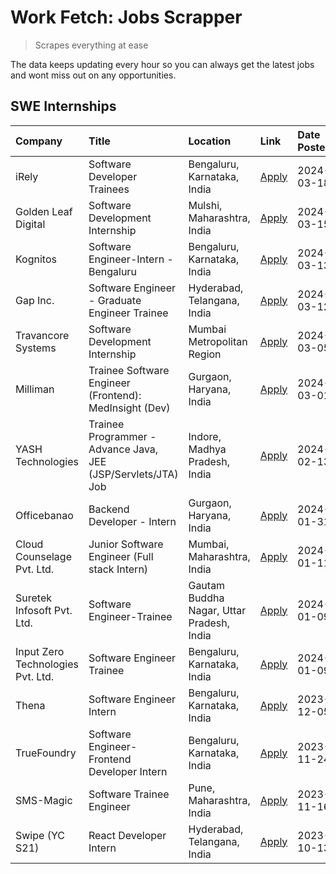 # Work Fetch: Jobs Scrapper
> Scrapes everything at ease

The data keeps updating every hour so you can always get the latest jobs and wont miss out on any opportunities.

## SWE Internships
<!--START_SECTION:workfetch-->
| Company                           | Title                                                         | Location                                  | Link                                                                                                                                                                                                                                                                              | Date Posted   |
|:----------------------------------|:--------------------------------------------------------------|:------------------------------------------|:----------------------------------------------------------------------------------------------------------------------------------------------------------------------------------------------------------------------------------------------------------------------------------|:--------------|
| iRely                             | Software Developer Trainees                                   | Bengaluru, Karnataka, India               | [Apply](https://in.linkedin.com/jobs/view/software-developer-trainees-at-irely-3860566039?refId=04t6JSE4b81YoOHqy7vwgw%3D%3D&trackingId=TFhpMVKM8P4fvnGEKXfwIA%3D%3D&position=2&pageNum=0&trk=public_jobs_jserp-result_search-card)                                               | 2024-03-18    |
| Golden Leaf Digital               | Software Development Internship                               | Mulshi, Maharashtra, India                | [Apply](https://in.linkedin.com/jobs/view/software-development-internship-at-golden-leaf-digital-3858085305?refId=04t6JSE4b81YoOHqy7vwgw%3D%3D&trackingId=KcrPsoifebDh1kngzid%2FCQ%3D%3D&position=5&pageNum=0&trk=public_jobs_jserp-result_search-card)                           | 2024-03-15    |
| Kognitos                          | Software Engineer-Intern -Bengaluru                           | Bengaluru, Karnataka, India               | [Apply](https://in.linkedin.com/jobs/view/software-engineer-intern-bengaluru-at-kognitos-3855361239?refId=04t6JSE4b81YoOHqy7vwgw%3D%3D&trackingId=mLLdif1caIzN220oYWny5A%3D%3D&position=8&pageNum=0&trk=public_jobs_jserp-result_search-card)                                     | 2024-03-13    |
| Gap Inc.                          | Software Engineer - Graduate Engineer Trainee                 | Hyderabad, Telangana, India               | [Apply](https://in.linkedin.com/jobs/view/software-engineer-graduate-engineer-trainee-at-gap-inc-3853818960?refId=04t6JSE4b81YoOHqy7vwgw%3D%3D&trackingId=KJUvUkSLzmqLkv5fsRYMgg%3D%3D&position=6&pageNum=0&trk=public_jobs_jserp-result_search-card)                             | 2024-03-12    |
| Travancore Systems                | Software Development Internship                               | Mumbai Metropolitan Region                | [Apply](https://in.linkedin.com/jobs/view/software-development-internship-at-travancore-systems-3847706952?refId=04t6JSE4b81YoOHqy7vwgw%3D%3D&trackingId=3hW1zI753u%2Fz5BucWmEhxA%3D%3D&position=10&pageNum=0&trk=public_jobs_jserp-result_search-card)                           | 2024-03-05    |
| Milliman                          | Trainee Software Engineer (Frontend): MedInsight (Dev)        | Gurgaon, Haryana, India                   | [Apply](https://in.linkedin.com/jobs/view/trainee-software-engineer-frontend-medinsight-dev-at-milliman-3792874280?refId=04t6JSE4b81YoOHqy7vwgw%3D%3D&trackingId=%2F%2BmRx5pQV%2BfiqUleg9lp%2Bg%3D%3D&position=9&pageNum=0&trk=public_jobs_jserp-result_search-card)              | 2024-03-01    |
| YASH Technologies                 | Trainee Programmer - Advance Java, JEE (JSP/Servlets/JTA) Job | Indore, Madhya Pradesh, India             | [Apply](https://in.linkedin.com/jobs/view/trainee-programmer-advance-java-jee-jsp-servlets-jta-job-at-yash-technologies-3811759183?refId=04t6JSE4b81YoOHqy7vwgw%3D%3D&trackingId=ddPdur%2F8skIsNdp7SU%2FtRA%3D%3D&position=17&pageNum=0&trk=public_jobs_jserp-result_search-card) | 2024-02-13    |
| Officebanao                       | Backend Developer - Intern                                    | Gurgaon, Haryana, India                   | [Apply](https://in.linkedin.com/jobs/view/backend-developer-intern-at-officebanao-3814263731?refId=04t6JSE4b81YoOHqy7vwgw%3D%3D&trackingId=64nA5U2Y%2B4z4WI51pOFtRA%3D%3D&position=23&pageNum=0&trk=public_jobs_jserp-result_search-card)                                         | 2024-01-31    |
| Cloud Counselage Pvt. Ltd.        | Junior Software Engineer (Full stack Intern)                  | Mumbai, Maharashtra, India                | [Apply](https://in.linkedin.com/jobs/view/junior-software-engineer-full-stack-intern-at-cloud-counselage-pvt-ltd-3803132814?refId=04t6JSE4b81YoOHqy7vwgw%3D%3D&trackingId=Q%2FwydjykmVKe0P5M%2FlQxAQ%3D%3D&position=22&pageNum=0&trk=public_jobs_jserp-result_search-card)        | 2024-01-11    |
| Suretek Infosoft Pvt. Ltd.        | Software Engineer-Trainee                                     | Gautam Buddha Nagar, Uttar Pradesh, India | [Apply](https://in.linkedin.com/jobs/view/software-engineer-trainee-at-suretek-infosoft-pvt-ltd-3800934643?refId=04t6JSE4b81YoOHqy7vwgw%3D%3D&trackingId=iGHqpt13e4dOD8o%2BieqAow%3D%3D&position=19&pageNum=0&trk=public_jobs_jserp-result_search-card)                           | 2024-01-09    |
| Input Zero Technologies Pvt. Ltd. | Software Engineer Trainee                                     | Bengaluru, Karnataka, India               | [Apply](https://in.linkedin.com/jobs/view/software-engineer-trainee-at-input-zero-technologies-pvt-ltd-3800927643?refId=04t6JSE4b81YoOHqy7vwgw%3D%3D&trackingId=b4X1Q5O38wvroo34IGcWNg%3D%3D&position=25&pageNum=0&trk=public_jobs_jserp-result_search-card)                      | 2024-01-09    |
| Thena                             | Software Engineer Intern                                      | Bengaluru, Karnataka, India               | [Apply](https://in.linkedin.com/jobs/view/software-engineer-intern-at-thena-3778731751?refId=04t6JSE4b81YoOHqy7vwgw%3D%3D&trackingId=HfBbP%2FSJdTHoBmQzrgtSBA%3D%3D&position=15&pageNum=0&trk=public_jobs_jserp-result_search-card)                                               | 2023-12-05    |
| TrueFoundry                       | Software Engineer- Frontend Developer Intern                  | Bengaluru, Karnataka, India               | [Apply](https://in.linkedin.com/jobs/view/software-engineer-frontend-developer-intern-at-truefoundry-3790095058?refId=04t6JSE4b81YoOHqy7vwgw%3D%3D&trackingId=mEH%2Bx%2BT7XhHSydzwv81Jdg%3D%3D&position=14&pageNum=0&trk=public_jobs_jserp-result_search-card)                    | 2023-11-24    |
| SMS-Magic                         | Software Trainee Engineer                                     | Pune, Maharashtra, India                  | [Apply](https://in.linkedin.com/jobs/view/software-trainee-engineer-at-sms-magic-3761409781?refId=04t6JSE4b81YoOHqy7vwgw%3D%3D&trackingId=5Uxq%2FsAU2xeqbYlWBuQv7g%3D%3D&position=24&pageNum=0&trk=public_jobs_jserp-result_search-card)                                          | 2023-11-16    |
| Swipe (YC S21)                    | React Developer Intern                                        | Hyderabad, Telangana, India               | [Apply](https://in.linkedin.com/jobs/view/react-developer-intern-at-swipe-yc-s21-3737600089?refId=04t6JSE4b81YoOHqy7vwgw%3D%3D&trackingId=CdrvJrZGb0Acf%2Fk7BolZ1w%3D%3D&position=16&pageNum=0&trk=public_jobs_jserp-result_search-card)                                          | 2023-10-13    |
<!--END_SECTION:workfetch-->
